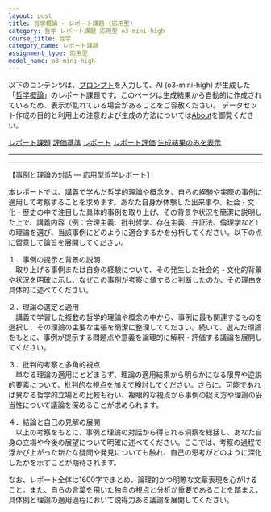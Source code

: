 ```yaml
---
layout: post
title: 哲学概論 - レポート課題 (応用型)
category: 哲学 レポート課題 応用型 o3-mini-high
course_title: 哲学
category_name: レポート課題
assignment_type: 応用型
model_name: o3-mini-high
---
```


以下のコンテンツは、[プロンプト](https://github.com/takedatoshiyuki/synthetic_assignments/tree/main/generated/哲学/o3-mini-high/prompt_レポート課題-応用型.md)を入力して、AI (o3-mini-high) が生成した「[哲学概論](/contents/哲学/)」のレポート課題です。このページは生成結果から自動的に作成されているため、表示が乱れている場合があることをご容赦ください。
データセット作成の目的と利用上の注意および生成の方法については[About](/About)を御覧ください。

[レポート課題](../レポート課題-応用型)
[評価基準](../評価基準-応用型)
[レポート](../レポート-応用型)
[レポート評価](../レポート評価-応用型)
[生成結果のみを表示](https://github.com/takedatoshiyuki/synthetic_assignments/tree/main/generated/哲学/o3-mini-high/レポート課題-応用型.md)
  

***
***
  
【事例と理論の対話 ― 応用型哲学レポート】

本レポートでは、講義で学んだ哲学的理論や概念を、自らの経験や実際の事例に適用して考察することを求めます。あなた自身が体験した出来事や、社会・文化・歴史の中で注目した具体的事例を取り上げ、その背景や状況を簡潔に説明した上で、講義内容（例：合理主義、批判哲学、存在主義、弁証法、倫理学など）の理論を選び、当該事例にどのように適合するかを分析してください。以下の点に留意して論旨を展開してください。

１．事例の提示と背景の説明  
　取り上げる事例または自身の経験について、その発生した社会的・文化的背景や状況を明確に示し、なぜこの事例が考察に値すると判断したのか、その理由を具体的に述べてください。

２．理論の選定と適用  
　講義で学習した複数の哲学的理論や概念の中から、事例に最も関連するものを選択し、その理論の主要な主張を簡潔に整理してください。続いて、選んだ理論をもとに、事例が提示する問題点や意義を論理的に解釈・評価する議論を展開してください。

３．批判的考察と多角的視点  
　単なる理論の適用にとどまらず、理論の適用結果から明らかになる限界や逆説的要素について、批判的な視点を加えて検討してください。さらに、可能であれば異なる哲学的立場との比較も行い、複眼的な視点から事例の捉え方や理論の妥当性について議論を深めることが求められます。

４．結論と自己の見解の展開  
　以上の考察をもとに、事例と理論の対話から得られる洞察を総括し、あなた自身の立場や今後の展望について明確に述べてください。ここでは、考察の過程で浮かび上がった新たな疑問や発見についても触れ、自己の思考がどのように深化したかを示すことが期待されます。

なお、レポート全体は1600字でまとめ、論理的かつ明瞭な文章表現を心がけること。また、自らの言葉を用いた独自の視点と分析が重要であることを踏まえ、具体例と理論の適用過程において説得力ある議論を展開してください。
